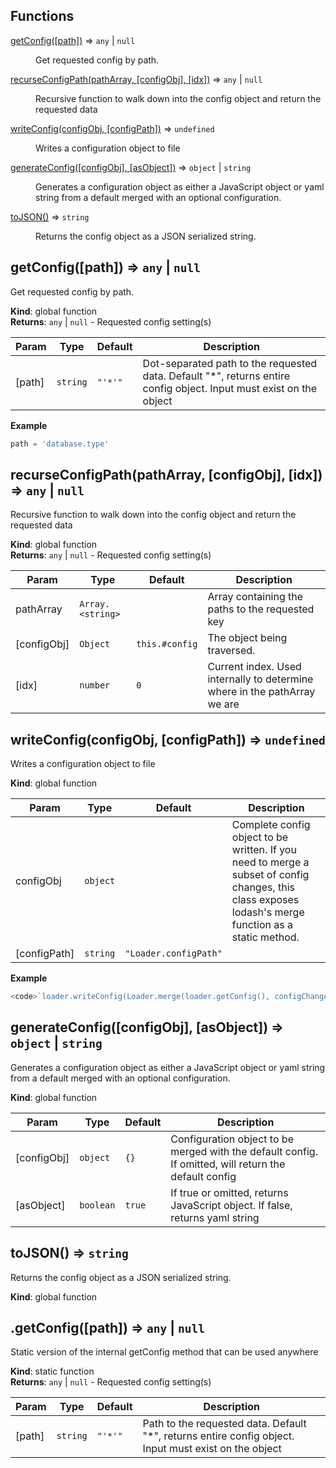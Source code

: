 ## Functions

<dl>
<dt><a href="#getConfig">getConfig([path])</a> ⇒ <code>any</code> | <code>null</code></dt>
<dd><p>Get requested config by path.</p>
</dd>
<dt><a href="#recurseConfigPath">recurseConfigPath(pathArray, [configObj], [idx])</a> ⇒ <code>any</code> | <code>null</code></dt>
<dd><p>Recursive function to walk down into the config object and return the requested data</p>
</dd>
<dt><a href="#writeConfig">writeConfig(configObj, [configPath])</a> ⇒ <code>undefined</code></dt>
<dd><p>Writes a configuration object to file</p>
</dd>
<dt><a href="#generateConfig">generateConfig([configObj], [asObject])</a> ⇒ <code>object</code> | <code>string</code></dt>
<dd><p>Generates a configuration object as either a JavaScript object or yaml string from a default merged
with an optional configuration.</p>
</dd>
<dt><a href="#toJSON">toJSON()</a> ⇒ <code>string</code></dt>
<dd><p>Returns the config object as a JSON serialized string.</p>
</dd>
</dl>

<a name="getConfig"></a>

## getConfig([path]) ⇒ <code>any</code> \| <code>null</code>
Get requested config by path.

**Kind**: global function  
**Returns**: <code>any</code> \| <code>null</code> - Requested config setting(s)  

| Param | Type | Default | Description |
| --- | --- | --- | --- |
| [path] | <code>string</code> | <code>&quot;&#x27;*&#x27;&quot;</code> | Dot-separated path to the requested data. Default "*", returns entire config object. Input must exist on the object |

**Example**  
```js
path = 'database.type'
```
<a name="recurseConfigPath"></a>

## recurseConfigPath(pathArray, [configObj], [idx]) ⇒ <code>any</code> \| <code>null</code>
Recursive function to walk down into the config object and return the requested data

**Kind**: global function  
**Returns**: <code>any</code> \| <code>null</code> - Requested config setting(s)  

| Param | Type | Default | Description |
| --- | --- | --- | --- |
| pathArray | <code>Array.&lt;string&gt;</code> |  | Array containing the paths to the requested key |
| [configObj] | <code>Object</code> | <code>this.#config</code> | The object being traversed. |
| [idx] | <code>number</code> | <code>0</code> | Current index. Used internally to determine where in the pathArray we are |

<a name="writeConfig"></a>

## writeConfig(configObj, [configPath]) ⇒ <code>undefined</code>
Writes a configuration object to file

**Kind**: global function  

| Param | Type | Default | Description |
| --- | --- | --- | --- |
| configObj | <code>object</code> |  | Complete config object to be written. If you need to merge a subset of config changes, this class exposes lodash's merge function as a static method. |
| [configPath] | <code>string</code> | <code>&quot;Loader.configPath&quot;</code> |  |

**Example**  
```js
<code>`loader.writeConfig(Loader.merge(loader.getConfig(), configChangeObj));`</code>
```
<a name="generateConfig"></a>

## generateConfig([configObj], [asObject]) ⇒ <code>object</code> \| <code>string</code>
Generates a configuration object as either a JavaScript object or yaml string from a default merged
with an optional configuration.

**Kind**: global function  

| Param | Type | Default | Description |
| --- | --- | --- | --- |
| [configObj] | <code>object</code> | <code>{}</code> | Configuration object to be merged with the default config. If omitted, will return the default config |
| [asObject] | <code>boolean</code> | <code>true</code> | If true or omitted, returns JavaScript object. If false, returns yaml string |

<a name="toJSON"></a>

## toJSON() ⇒ <code>string</code>
Returns the config object as a JSON serialized string.

**Kind**: global function  
<a name="getConfig"></a>

## .getConfig([path]) ⇒ <code>any</code> \| <code>null</code>
Static version of the internal getConfig method that can be used anywhere

**Kind**: static function  
**Returns**: <code>any</code> \| <code>null</code> - Requested config setting(s)  

| Param | Type | Default | Description |
| --- | --- | --- | --- |
| [path] | <code>string</code> | <code>&quot;&#x27;*&#x27;&quot;</code> | Path to the requested data. Default "*", returns entire config object. Input must exist on the object |

